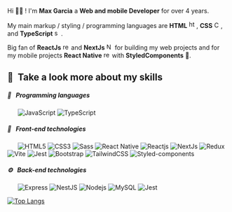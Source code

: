 Hi 👋🏼 ! I'm **Max Garcia** a **Web and mobile Developer** for over 4 years. 

My main markup / styling / programming languages are **HTML** <img src="https://upload.wikimedia.org/wikipedia/commons/thumb/6/61/HTML5_logo_and_wordmark.svg/640px-HTML5_logo_and_wordmark.svg.png" alt="html" width=17 height=auto/>, **CSS** <img src="https://upload.wikimedia.org/wikipedia/commons/thumb/6/62/CSS3_logo.svg/640px-CSS3_logo.svg.png" alt="CSS" width=15 height=auto/>, and **TypeScript** <img src="https://upload.wikimedia.org/wikipedia/commons/thumb/4/4c/Typescript_logo_2020.svg/1200px-Typescript_logo_2020.svg.png" alt="sass" width=15 height=auto color="white"/>.

Big fan of **ReactJs** <img src="https://upload.wikimedia.org/wikipedia/commons/thumb/a/a7/React-icon.svg/640px-React-icon.svg.png" alt="reactJs" width=15 height=auto/> and **NextJs** <img style="background-color: white; border-radius: 100%" src="https://upload.wikimedia.org/wikipedia/commons/thumb/b/ba/Tabler-icons_brand-nextjs.svg/640px-Tabler-icons_brand-nextjs.svg.png" alt="Nextjs" width=15 height=auto/>  for building my web projects and for my mobile projects **React Native** <img src="https://upload.wikimedia.org/wikipedia/commons/thumb/a/a7/React-icon.svg/640px-React-icon.svg.png" alt="react native" width=15 height=auto/> with  **StyledComponents** 💅. 

## 🌟&nbsp;&nbsp;Take a look more about my skills

##### 🔧&nbsp;&nbsp;&nbsp;Programming languages

&nbsp;&nbsp;&nbsp;&nbsp;&nbsp;&nbsp;![JavaScript](https://img.shields.io/badge/-JavaScript-black?style=flat-square&logo=javascript)
![TypeScript](https://img.shields.io/badge/-TypeScript-black?style=flat-square&logo=typescript)
  
##### 🎨&nbsp;&nbsp;&nbsp;Front-end technologies

&nbsp;&nbsp;&nbsp;&nbsp;&nbsp;&nbsp;![HTML5](https://img.shields.io/badge/-HTML5-black?style=flat-square&logo=html5)
![CSS3](https://img.shields.io/badge/-CSS3-black?style=flat-square&logo=css3&logoColor=blue)
![Sass](https://img.shields.io/badge/-Sass-black?style=flat-square&logo=sass)
![React Native](https://img.shields.io/badge/-React_Native-black?style=flat-square&logo=react)
![Reactjs](https://img.shields.io/badge/-ReactJs-black?style=flat-square&logo=react)
![NextJs](https://img.shields.io/badge/-NextJs-black?style=flat-square&logo=next.js)
![Redux](https://img.shields.io/badge/-Redux-black?style=flat-square&logo=redux)
![Vite](https://img.shields.io/badge/-Vite-black?style=flat-square&logo=vite)
![Jest](https://img.shields.io/badge/-Jest-black?style=flat-square&logo=Jest)
![Bootstrap](https://img.shields.io/badge/-Bootstrap-black?style=flat-square&logo=bootstrap)
![TailwindCSS](https://img.shields.io/badge/-TailwindCSS-black?style=flat-square&logo=tailwindcss)
![Styled-components](https://img.shields.io/badge/-Styled_Components-black?style=flat-square&logo=styled-components&logoColor=white)

##### ⚙️&nbsp;&nbsp;&nbsp;Back-end technologies

&nbsp;&nbsp;&nbsp;&nbsp;&nbsp;&nbsp;![Express](https://img.shields.io/badge/-Express-black?style=flat-square&logo=express)
![NestJS](https://img.shields.io/badge/-NestJS-black?style=flat-square&logo=nestjs&logoColor=red)
![Nodejs](https://img.shields.io/badge/-Nodejs-black?style=flat-square&logo=Node.js)
![MySQL](https://img.shields.io/badge/-MySQL-black?style=flat-square&logo=mysql&logoColor=white)
![Jest](https://img.shields.io/badge/-Jest-black?style=flat-square&logo=jest)

[![Top Langs](https://github-readme-stats.vercel.app/api/top-langs/?username=maxgarcia123&layout=donut-vertical&theme=transparent)](https://github.com/anuraghazra/github-readme-stats)

